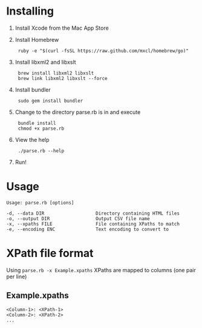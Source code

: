 # Installing

1. Install Xcode from the Mac App Store
2. Install Homebrew

        ruby -e "$(curl -fsSL https://raw.github.com/mxcl/homebrew/go)"

3. Install libxml2 and libxslt

        brew install libxml2 libxslt
        brew link libxml2 libxslt --force

4. Install bundler

        sudo gem install bundler

5. Change to the directory parse.rb is in and execute

        bundle install
        chmod +x parse.rb

6. View the help

        ./parse.rb --help

7. Run!

# Usage

    Usage: parse.rb [options]
    
    -d, --data DIR                   Directory containing HTML files
    -o, --output DIR                 Output CSV file name
    -x, --xpaths FILE                File containing XPaths to match
    -e, --encoding ENC               Text encoding to convert to

# XPath file format

Using `parse.rb -x Example.xpaths` XPaths are mapped to columns (one pair per line)

## Example.xpaths

    <Column-1>: <XPath-1>
    <Column-2>: <XPath-2>
    ...